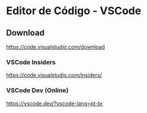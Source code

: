 # Editor de Código - VSCode

## Download
  https://code.visualstudio.com/download

  ### VSCode Insiders
  https://code.visualstudio.com/insiders/

  ### VSCode Dev (Online)
  https://vscode.dev/?vscode-lang=pt-br
